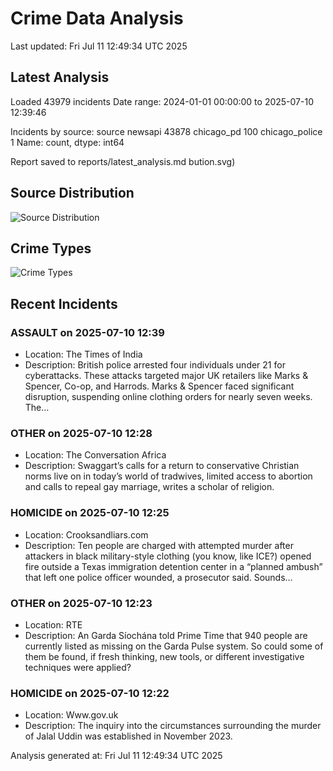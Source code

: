 # Crime Data Analysis
Last updated: Fri Jul 11 12:49:34 UTC 2025

## Latest Analysis

Loaded 43979 incidents
Date range: 2024-01-01 00:00:00 to 2025-07-10 12:39:46

Incidents by source:
source
newsapi           43878
chicago_pd          100
chicago_police        1
Name: count, dtype: int64

Report saved to reports/latest_analysis.md
bution.svg)

## Source Distribution
![Source Distribution](images/source_distribution.svg)

## Crime Types
![Crime Types](images/crime_types.svg)

## Recent Incidents

### ASSAULT on 2025-07-10 12:39
- Location: The Times of India
- Description: British police arrested four individuals under 21 for cyberattacks. These attacks targeted major UK retailers like Marks & Spencer, Co-op, and Harrods. Marks & Spencer faced significant disruption, suspending online clothing orders for nearly seven weeks. The…


### OTHER on 2025-07-10 12:28
- Location: The Conversation Africa
- Description: Swaggart’s calls for a return to conservative Christian norms live on in today’s world of tradwives, limited access to abortion and calls to repeal gay marriage, writes a scholar of religion.


### HOMICIDE on 2025-07-10 12:25
- Location: Crooksandliars.com
- Description: Ten people are charged with attempted murder after attackers in black military-style clothing (you know, like ICE?) opened fire outside a Texas immigration detention center in a “planned ambush” that left one police officer wounded, a prosecutor said. 
Sounds…


### OTHER on 2025-07-10 12:23
- Location: RTE
- Description: An Garda Síochána told Prime Time that 940 people are currently listed as missing on the Garda Pulse system. So could some of them be found, if fresh thinking, new tools, or different investigative techniques were applied?


### HOMICIDE on 2025-07-10 12:22
- Location: Www.gov.uk
- Description: The inquiry into the  circumstances surrounding the murder of Jalal Uddin was established in November 2023.

Analysis generated at: Fri Jul 11 12:49:34 UTC 2025

